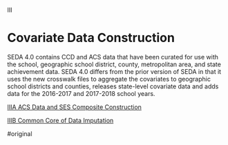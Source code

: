 III 

# Covariate Data Construction 
SEDA 4.0 contains CCD and ACS data that have been curated for use with the school, geographic school district, county, metropolitan area, and state achievement data. SEDA 4.0 differs from the prior version of SEDA in that it uses the new crosswalk files to aggregate the covariates to geographic school districts and counties, releases state-level covariate data and adds data for the 2016-2017 and 2017-2018 school years.

[IIIA ACS Data and SES Composite Construction](iiia_acs_data_ses_composite_construction.md) 

[IIIB Common Core of Data Imputation](iiib_ccd_imputation.md)

#original